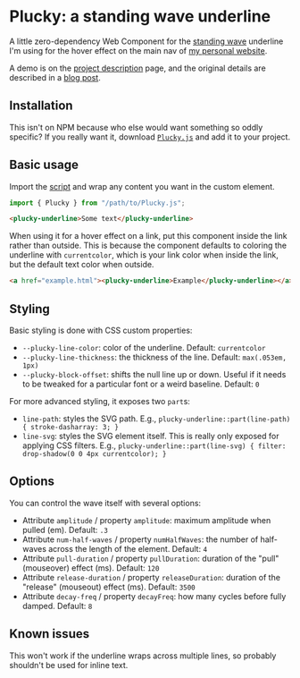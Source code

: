 # Plucky: a standing wave underline

A little zero-dependency Web Component for the [standing wave](https://en.wikipedia.org/wiki/Standing_wave) underline I'm using for the hover effect on the main nav of [my personal website](https://noahliebman.net).

A demo is on the [project description](https://noahliebman.net/projects/plucky-underline/) page, and the original details are described in a [blog post](https://noahliebman.net/2022/12/waves-part-2-plucky/).

## Installation

This isn't on NPM because who else would want something so oddly specific? If you really want it, download [`Plucky.js`](Plucky.js) and add it to your project.

## Basic usage

Import the [script](Plucky.js) and wrap any content you want in the custom element.

```js
import { Plucky } from "/path/to/Plucky.js";
```

```html
<plucky-underline>Some text</plucky-underline>
```

When using it for a hover effect on a link, put this component inside the link rather than outside. This is because the component defaults to coloring the underline with `currentcolor`, which is your link color when inside the link, but the default text color when outside.

```html
<a href="example.html"><plucky-underline>Example</plucky-underline></a>
```

## Styling

Basic styling is done with CSS custom properties:

- `--plucky-line-color`: color of the underline. Default: `currentcolor`
- `--plucky-line-thickness`: the thickness of the line. Default: `max(.053em, 1px)`
- `--plucky-block-offset`: shifts the null line up or down. Useful if it needs to be tweaked for a particular font or a weird baseline. Default: `0`

For more advanced styling, it exposes two `part`s:

- `line-path`: styles the SVG path. E.g., `plucky-underline::part(line-path) { stroke-dasharray: 3; }`
- `line-svg`: styles the SVG element itself. This is really only exposed for applying CSS filters. E.g., `plucky-underline::part(line-svg) { filter: drop-shadow(0 0 4px currentcolor); }`

## Options

You can control the wave itself with several options:

- Attribute `amplitude` / property `amplitude`: maximum amplitude when pulled (em). Default: `.3`
- Attribute `num-half-waves` / property `numHalfWaves`: the number of half-waves across the length of the element. Default: `4`
- Attribute `pull-duration` / property `pullDuration`: duration of the "pull" (mouseover) effect (ms). Default: `120`
- Attribute `release-duration` / property `releaseDuration`: duration of the "release" (mouseout) effect (ms). Default: `3500`
- Attribute `decay-freq` / property `decayFreq`: how many cycles before fully damped. Default: `8`

## Known issues

This won't work if the underline wraps across multiple lines, so probably shouldn't be used for inline text.
